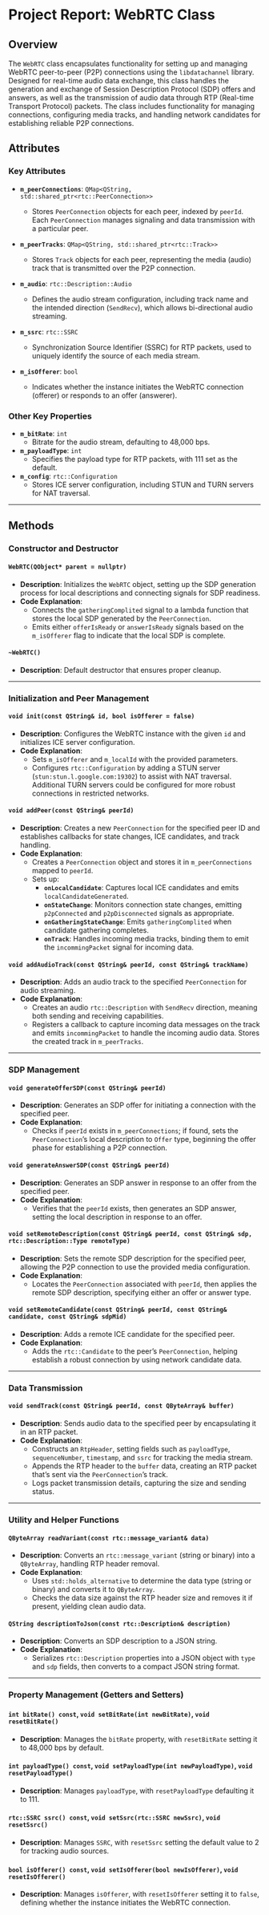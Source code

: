 # Project Report: WebRTC Class

## Overview

The `WebRTC` class encapsulates functionality for setting up and managing WebRTC peer-to-peer (P2P) connections using the `libdatachannel` library. Designed for real-time audio data exchange, this class handles the generation and exchange of Session Description Protocol (SDP) offers and answers, as well as the transmission of audio data through RTP (Real-time Transport Protocol) packets. The class includes functionality for managing connections, configuring media tracks, and handling network candidates for establishing reliable P2P connections.

## Attributes

### Key Attributes

- **`m_peerConnections`**: `QMap<QString, std::shared_ptr<rtc::PeerConnection>>`
  - Stores `PeerConnection` objects for each peer, indexed by `peerId`. Each `PeerConnection` manages signaling and data transmission with a particular peer.

- **`m_peerTracks`**: `QMap<QString, std::shared_ptr<rtc::Track>>`
  - Stores `Track` objects for each peer, representing the media (audio) track that is transmitted over the P2P connection.

- **`m_audio`**: `rtc::Description::Audio`
  - Defines the audio stream configuration, including track name and the intended direction (`SendRecv`), which allows bi-directional audio streaming.

- **`m_ssrc`**: `rtc::SSRC`
  - Synchronization Source Identifier (SSRC) for RTP packets, used to uniquely identify the source of each media stream.

- **`m_isOfferer`**: `bool`
  - Indicates whether the instance initiates the WebRTC connection (offerer) or responds to an offer (answerer).

### Other Key Properties

- **`m_bitRate`**: `int`
  - Bitrate for the audio stream, defaulting to 48,000 bps.
- **`m_payloadType`**: `int`
  - Specifies the payload type for RTP packets, with 111 set as the default.
- **`m_config`**: `rtc::Configuration`
  - Stores ICE server configuration, including STUN and TURN servers for NAT traversal.

---

## Methods

### Constructor and Destructor

#### `WebRTC(QObject* parent = nullptr)`

- **Description**: Initializes the `WebRTC` object, setting up the SDP generation process for local descriptions and connecting signals for SDP readiness.
- **Code Explanation**:
  - Connects the `gatheringComplited` signal to a lambda function that stores the local SDP generated by the `PeerConnection`.
  - Emits either `offerIsReady` or `answerIsReady` signals based on the `m_isOfferer` flag to indicate that the local SDP is complete.

#### `~WebRTC()`

- **Description**: Default destructor that ensures proper cleanup.

---

### Initialization and Peer Management

#### `void init(const QString& id, bool isOfferer = false)`

- **Description**: Configures the WebRTC instance with the given `id` and initializes ICE server configuration.
- **Code Explanation**:
  - Sets `m_isOfferer` and `m_localId` with the provided parameters.
  - Configures `rtc::Configuration` by adding a STUN server (`stun:stun.l.google.com:19302`) to assist with NAT traversal. Additional TURN servers could be configured for more robust connections in restricted networks.

#### `void addPeer(const QString& peerId)`

- **Description**: Creates a new `PeerConnection` for the specified peer ID and establishes callbacks for state changes, ICE candidates, and track handling.
- **Code Explanation**:
  - Creates a `PeerConnection` object and stores it in `m_peerConnections` mapped to `peerId`.
  - Sets up:
    - **`onLocalCandidate`**: Captures local ICE candidates and emits `localCandidateGenerated`.
    - **`onStateChange`**: Monitors connection state changes, emitting `p2pConnected` and `p2pDisconnected` signals as appropriate.
    - **`onGatheringStateChange`**: Emits `gatheringComplited` when candidate gathering completes.
    - **`onTrack`**: Handles incoming media tracks, binding them to emit the `incommingPacket` signal for incoming data.

#### `void addAudioTrack(const QString& peerId, const QString& trackName)`

- **Description**: Adds an audio track to the specified `PeerConnection` for audio streaming.
- **Code Explanation**:
  - Creates an audio `rtc::Description` with `SendRecv` direction, meaning both sending and receiving capabilities.
  - Registers a callback to capture incoming data messages on the track and emits `incommingPacket` to handle the incoming audio data. Stores the created track in `m_peerTracks`.

---

### SDP Management

#### `void generateOfferSDP(const QString& peerId)`

- **Description**: Generates an SDP offer for initiating a connection with the specified peer.
- **Code Explanation**:
  - Checks if `peerId` exists in `m_peerConnections`; if found, sets the `PeerConnection`’s local description to `Offer` type, beginning the offer phase for establishing a P2P connection.

#### `void generateAnswerSDP(const QString& peerId)`

- **Description**: Generates an SDP answer in response to an offer from the specified peer.
- **Code Explanation**:
  - Verifies that the `peerId` exists, then generates an SDP answer, setting the local description in response to an offer.

#### `void setRemoteDescription(const QString& peerId, const QString& sdp, rtc::Description::Type remoteType)`

- **Description**: Sets the remote SDP description for the specified peer, allowing the P2P connection to use the provided media configuration.
- **Code Explanation**:
  - Locates the `PeerConnection` associated with `peerId`, then applies the remote SDP description, specifying either an offer or answer type.

#### `void setRemoteCandidate(const QString& peerId, const QString& candidate, const QString& sdpMid)`

- **Description**: Adds a remote ICE candidate for the specified peer.
- **Code Explanation**:
  - Adds the `rtc::Candidate` to the peer’s `PeerConnection`, helping establish a robust connection by using network candidate data.

---

### Data Transmission

#### `void sendTrack(const QString& peerId, const QByteArray& buffer)`

- **Description**: Sends audio data to the specified peer by encapsulating it in an RTP packet.
- **Code Explanation**:
  - Constructs an `RtpHeader`, setting fields such as `payloadType`, `sequenceNumber`, `timestamp`, and `ssrc` for tracking the media stream.
  - Appends the RTP header to the `buffer` data, creating an RTP packet that’s sent via the `PeerConnection`’s track.
  - Logs packet transmission details, capturing the size and sending status.

---

### Utility and Helper Functions

#### `QByteArray readVariant(const rtc::message_variant& data)`

- **Description**: Converts an `rtc::message_variant` (string or binary) into a `QByteArray`, handling RTP header removal.
- **Code Explanation**:
  - Uses `std::holds_alternative` to determine the data type (string or binary) and converts it to `QByteArray`.
  - Checks the data size against the RTP header size and removes it if present, yielding clean audio data.

#### `QString descriptionToJson(const rtc::Description& description)`

- **Description**: Converts an SDP description to a JSON string.
- **Code Explanation**:
  - Serializes `rtc::Description` properties into a JSON object with `type` and `sdp` fields, then converts to a compact JSON string format.

---

### Property Management (Getters and Setters)

#### `int bitRate() const`, `void setBitRate(int newBitRate)`, `void resetBitRate()`

- **Description**: Manages the `bitRate` property, with `resetBitRate` setting it to 48,000 bps by default.

#### `int payloadType() const`, `void setPayloadType(int newPayloadType)`, `void resetPayloadType()`

- **Description**: Manages `payloadType`, with `resetPayloadType` defaulting it to 111.

#### `rtc::SSRC ssrc() const`, `void setSsrc(rtc::SSRC newSsrc)`, `void resetSsrc()`

- **Description**: Manages `SSRC`, with `resetSsrc` setting the default value to 2 for tracking audio sources.

#### `bool isOfferer() const`, `void setIsOfferer(bool newIsOfferer)`, `void resetIsOfferer()`

- **Description**: Manages `isOfferer`, with `resetIsOfferer` setting it to `false`, defining whether the instance initiates the WebRTC connection.
